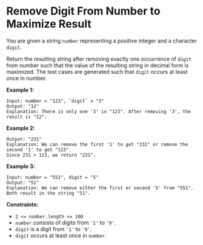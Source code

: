 # Remove Digit From Number to Maximize Result

You are given a string `number` representing a positive integer and a character `digit`.

Return the resulting string after removing exactly one occurrence of `digit` from number such that the value of the resulting string in decimal form is maximized. The test cases are generated such that `digit` occurs at least once in number.



**Example 1:**
```
Input: number = "123", `digit` = "3"
Output: "12"
Explanation: There is only one '3' in "123". After removing '3', the result is "12".
```


**Example 2:**

```Input: number = "1231", digit = "1"
Output: "231"
Explanation: We can remove the first '1' to get "231" or remove the second '1' to get "123".
Since 231 > 123, we return "231".
```
**Example 3:**
```
Input: number = "551", digit = "5"
Output: "51"
Explanation: We can remove either the first or second '5' from "551".
Both result in the string "51".
```


**Constraints:**

* `2 <= number.length <= 100`
* `number` consists of digits from `'1'` to `'9'`.
* `digit` is a digit from `'1'` to `'9'`.
* `digit` occurs at least once in `number`.
